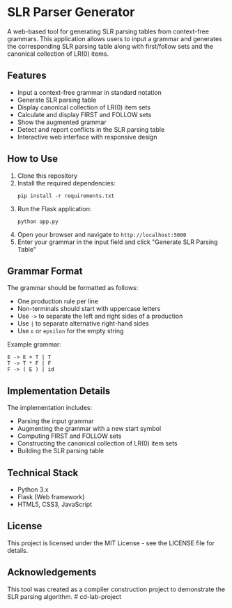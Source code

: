 # SLR Parser Generator

A web-based tool for generating SLR parsing tables from context-free grammars. This application allows users to input a grammar and generates the corresponding SLR parsing table along with first/follow sets and the canonical collection of LR(0) items.

## Features

- Input a context-free grammar in standard notation
- Generate SLR parsing table
- Display canonical collection of LR(0) item sets
- Calculate and display FIRST and FOLLOW sets
- Show the augmented grammar
- Detect and report conflicts in the SLR parsing table
- Interactive web interface with responsive design

## How to Use

1. Clone this repository
2. Install the required dependencies:
   ```
   pip install -r requirements.txt
   ```
3. Run the Flask application:
   ```
   python app.py
   ```
4. Open your browser and navigate to `http://localhost:5000`
5. Enter your grammar in the input field and click "Generate SLR Parsing Table"

## Grammar Format

The grammar should be formatted as follows:
- One production rule per line
- Non-terminals should start with uppercase letters
- Use `->` to separate the left and right sides of a production
- Use `|` to separate alternative right-hand sides
- Use `ε` or `epsilon` for the empty string

Example grammar:
```
E -> E + T | T
T -> T * F | F
F -> ( E ) | id
```

## Implementation Details

The implementation includes:
- Parsing the input grammar
- Augmenting the grammar with a new start symbol
- Computing FIRST and FOLLOW sets
- Constructing the canonical collection of LR(0) item sets
- Building the SLR parsing table

## Technical Stack

- Python 3.x
- Flask (Web framework)
- HTML5, CSS3, JavaScript

## License

This project is licensed under the MIT License - see the LICENSE file for details.

## Acknowledgements

This tool was created as a compiler construction project to demonstrate the SLR parsing algorithm. #   c d - l a b - p r o j e c t  
 